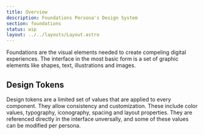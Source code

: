 ```yaml
---
title: Overview
description: Foundations Persona's Design System
section: foundations
status: wip
layout: ../../layouts/Layout.astro
---
```


Foundations are the visual elements needed to create compeling digital experiences. The interface in the most basic form is a set of graphic elements like shapes, text, illustrations and images.

## Design Tokens

Design tokens are a limited set of values that are applied to every component. They allow consistency and customization. These include color values, typography, iconography, spacing and layout properties. They are referenced directly in the interface unversally, and some of these values can be modified per persona.
